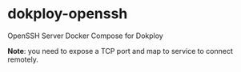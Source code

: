# dokploy-openssh
OpenSSH Server Docker Compose for Dokploy

**Note**: you need to expose a TCP port and map to service to connect remotely.